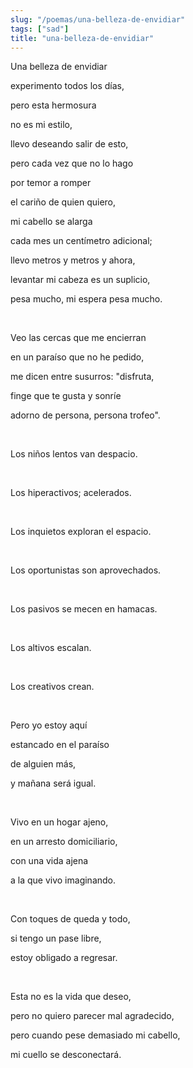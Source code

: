 ```yaml
---
slug: "/poemas/una-belleza-de-envidiar"
tags: ["sad"]
title: "una-belleza-de-envidiar"
---
```

Una belleza de envidiar

experimento todos los días,

pero esta hermosura

no es mi estilo,

llevo deseando salir de esto,

pero cada vez que no lo hago

por temor a romper

el cariño de quien quiero,

mi cabello se alarga

cada mes un centímetro adicional;

llevo metros y metros y ahora,

levantar mi cabeza es un suplicio,

pesa mucho, mi espera pesa mucho.

&nbsp;

Veo las cercas que me encierran

en un paraíso que no he pedido,

me dicen entre susurros: "disfruta,

finge que te gusta y sonríe

adorno de persona, persona trofeo".

&nbsp;

Los niños lentos van despacio.

&nbsp;

Los hiperactivos; acelerados.

&nbsp;

Los inquietos exploran el espacio.

&nbsp;

Los oportunistas son aprovechados.

&nbsp;

Los pasivos se mecen en hamacas.

&nbsp;

Los altivos escalan.

&nbsp;

Los creativos crean.

&nbsp;

Pero yo estoy aquí

estancado en el paraíso

de alguien más,

y mañana será igual.

&nbsp;

Vivo en un hogar ajeno,

en un arresto domiciliario,

con una vida ajena

a la que vivo imaginando.

&nbsp;

Con toques de queda y todo,

si tengo un pase libre,

estoy obligado a regresar.

&nbsp;

Esta no es la vida que deseo,

pero no quiero parecer mal agradecido,

pero cuando pese demasiado mi cabello,

mi cuello se desconectará.